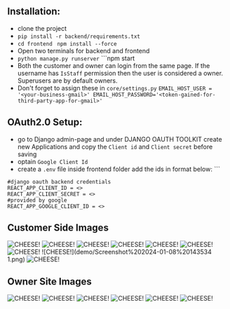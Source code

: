 
## Installation:
- clone the project
- ```pip install -r backend/requirements.txt```
- ```cd frontend``` ``` npm install --force```
- Open two terminals for backend and frontend
- ```python manage.py runserver``` ```npm start
- Both the customer and owner can login from the same page. If the username has ```IsStaff``` permission then the user is considered a owner. Superusers are by default owners.
- Don't forget to assign these in ```core/settings.py```
 ```EMAIL_HOST_USER = '<your-business-gmail>' EMAIL_HOST_PASSWORD='<token-gained-for-third-party-app-for-gmail>' ```

## OAuth2.0 Setup:
- go to Django admin-page and under DJANGO OAUTH TOOLKIT create new Applications and copy the ```Client id``` and  ```Client secret``` before saving
- optain ```Google Client Id``` 
- create a ```.env``` file inside frontend folder add the ids in format below:		```
```
#django oauth backend credentials
REACT_APP_CLIENT_ID = <>
REACT_APP_CLIENT_SECRET = <>
#provided by google
REACT_APP_GOOGLE_CLIENT_ID = <>
```

## Customer Side Images

![CHEESE!](demo/Screenshot%202024-01-08%20143311.png)
![CHEESE!](demo/Screenshot%202024-01-08%20143321.png)
![CHEESE!](demo/Screenshot%202024-01-08%20143328.png)
![CHEESE!](demo/Screenshot%202024-01-08%20143338.png)
![CHEESE!](demo/Screenshot%202024-01-08%20143351.png)
![CHEESE!](demo/Screenshot%202024-01-08%20143412.png)
![CHEESE!](demo/Screenshot%202024-01-08%20143401.png)
![CHEESE!](demo/Screenshot%202024-01-08%20143534 1.png)
![CHEESE!](demo/Screenshot%202024-01-08%20143633.png)

## Owner Site Images

![CHEESE!](demo/Screenshot%202024-01-08%20144152.png)
![CHEESE!](demo/Screenshot%202024-01-08%20143734.png)
![CHEESE!](demo/Screenshot%202024-01-08%20143752.png)
![CHEESE!](demo/Screenshot%202024-01-08%20143801.png)
![CHEESE!](demo/Screenshot%202024-01-08%20143854.png)
![CHEESE!](demo/Screenshot%202024-01-08%20143745.png)

